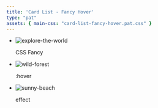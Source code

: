 ```yaml
---
title: 'Card List - Fancy Hover'
type: "pat"
assets: { main-css: "card-list-fancy-hover.pat.css" }
---
```


<ul class="pat-card-list-fancy-hover__list">
  <li class="pat-card-list-fancy-hover__listItem">
    <img
    class="cmp-image__base"
    loading="lazy"
    srcset="
      /images/explore-the-world-480px.webp   480w,
      /images/explore-the-world-960px.webp   960w,
      /images/explore-the-world-1440px.webp 1440w"
    sizes="(max-width: 479px) 480px,
            (max-width: 959px) 960px,
            1440px"
    src="/images/explore-the-world-original.webp"
    alt="explore-the-world"/>
    <p class="cmp-paragraph__base">CSS Fancy</p>
  </li>
  <li class="pat-card-list-fancy-hover__listItem">
    <img
    class="cmp-image__base"
    loading="lazy"
    srcset="
      /images/wild-forest-480px.webp   480w,
      /images/wild-forest-960px.webp   960w,
      /images/wild-forest-1440px.webp 1440w
    "
    sizes="(max-width: 479px) 480px,
            (max-width: 959px) 960px,
            1440px"
    src="/images/wild-forest-original.webp"
    alt="wild-forest"/>
    <p class="cmp-paragraph__base">:hover</p>
  </li>
  <li class="pat-card-list-fancy-hover__listItem">
    <img
    class="cmp-image__base"
    loading="lazy"
    srcset="
      /images/sunny-beach-480px.webp   480w,
      /images/sunny-beach-960px.webp   960w,
      /images/sunny-beach-1440px.webp 1440w"
    sizes="(max-width: 479px) 480px,
            (max-width: 959px) 960px,
            1440px"
    src="/assets/images/sunny-beach-original.webp"
    alt="sunny-beach"/>
    <p class="cmp-paragraph__base">effect</p>
  </li>
</ul>